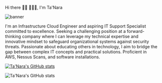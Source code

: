 Hi there 👋🏾 👩🏾‍💻, I'm Ta'Nara

<img src="GitHub.png" alt="banner">

I'm an Infrastructure Cloud Engineer and aspiring IT Support Specialist committed to excellence. Seeking a challenging position at a forward-thinking company where I can leverage my technical expertise and innovative mindset to safeguard organizational systems against security threats. Passionate about educating others in technology, I aim to bridge the gap between complex IT concepts and practical solutions. Proficient in AWS, Nessus Scans, and software installations.

[linkedin]: https://www.linkedin.com/in/taylortanara

[![Ta'Nara's GitHub stats](https://github-readme-stats-ebon-chi.vercel.app/api?username=taylortn)](https://github-readme-stats-ebon-chi.vercel.app/)

![Ta'Nara's GitHub stats](https://github-readme-stats-ebon-chi.vercel.app/api?username=taylortn/api?username=anuraghazra&show_icons=true&theme=radical)
<!--
**taylortn/taylortn** is a ✨ _special_ ✨ repository because its `README.md` (this file) appears on your GitHub profile.

Here are some ideas to get you started:

- 🔭 I’m currently working on ...
- 🌱 I’m currently learning ...
- 👯 I’m looking to collaborate on ...
- 🤔 I’m looking for help with ...
- 💬 Ask me about ...
- 📫 How to reach me: ...
- 😄 Pronouns: ...
- ⚡ Fun fact: ...
-->
